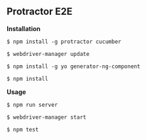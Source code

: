 ## Protractor E2E

__Installation__


`$ npm install -g protractor cucumber`

`$ webdriver-manager update`

`$ npm install -g yo generator-ng-component`

`$ npm install`


__Usage__

`$ npm run server`

`$ webdriver-manager start`

`$ npm test`
